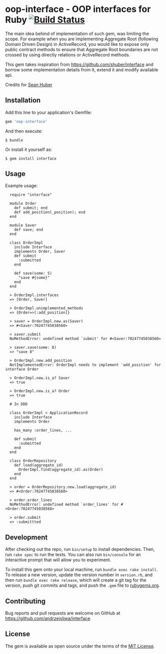 # oop-interface - OOP interfaces for Ruby [![Build Status](https://travis-ci.org/andrzejsliwa/oop-interface.svg?branch=master)](https://travis-ci.org/andrzejsliwa/oop-interface)

The main idea behind of implementation of such gem, was limiting the scope.
For example when you are implementing Aggregate Root (following Domain Driven Design) 
in ActiveRecord, you would like to expose only public contract methods to ensure that 
Aggregate Root boundaries are not crossed by using directly relations or ActiveRecord methods.

This gem takes inspiration from https://github.com/shuber/interface and 
borrow some implementation details from it, extend it and modify available api.

Credits for [Sean Huber](https://github.com/shuber)

## Installation

Add this line to your application's Gemfile:

```ruby
gem 'oop-interface'
```

And then execute:

    $ bundle

Or install it yourself as:

    $ gem install interface

## Usage

Example usage:

      require "interface"

      module Order
        def submit; end
        def add_position(_position); end
      end
    
      module Saver
        def save; end
      end
    
      class OrderImpl
        include Interface
        implements Order, Saver
        def submit
          :submitted
        end
    
        def save(some: 5)
          "save #{some}"
        end
      end
      
      > OrderImpl.interfaces
      => [Order, Saver] 
       
      > OrderImpl.unimplemented_methods
      => {Order=>[:add_position]} 
       
      > saver = OrderImpl.new.as(Saver)
      => #<Saver:70247745038560> 
       
      > saver.submit
      NoMethodError: undefined method `submit' for #<Saver:70247745038560>
      
      > saver.save(some: 8)
      => "save 8"
      
      > OrderImpl.new.add_position
      NotImplementedError: OrderImpl needs to implement 'add_position' for interface Order
      
      > OrderImpl.new.is_a? Saver
      => true 
      
      > OrderImpl.new.is_a? Order
      => true
      
      # In DDD
      
      class OrderImpl < ApplicationRecord
        include Interface
        implements Order
        
        has_many :order_lines, ...
        
        def submit
          :submitted
        end
      end
      
      class OrderRepository
        def load(aggregate_id)
          OrderImpl.find(aggregate_id).as(Order)
        end
      end
      
      > order = OrderRepository.new.load(aggregate_id)
      => #<Order:70247745038560>
      
      > order.order_lines 
      NoMethodError: undefined method `order_lines' for #<Order:70247745038560>
      
      > order.submit
      => :submittted
      
## Development

After checking out the repo, run `bin/setup` to install dependencies. Then, run `rake spec` to run the tests. You can also run `bin/console` for an interactive prompt that will allow you to experiment.

To install this gem onto your local machine, run `bundle exec rake install`. To release a new version, update the version number in `version.rb`, and then run `bundle exec rake release`, which will create a git tag for the version, push git commits and tags, and push the `.gem` file to [rubygems.org](https://rubygems.org).

## Contributing

Bug reports and pull requests are welcome on GitHub at https://github.com/andrzejsliwa/interface.

## License

The gem is available as open source under the terms of the [MIT License](https://opensource.org/licenses/MIT).
